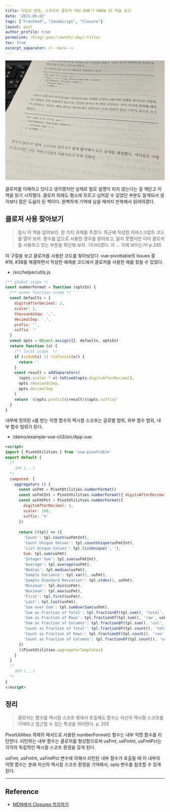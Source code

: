 ```yaml
---
title: 타입과 문법, 스코프와 클로저 YOU DON'T KNOW JS 책을 읽고
date: '2021-05-02'
tags: ["Frontend", "JavaScript", "Closure"]
layout: post
author_profile: true
permalink: /blog/:year/:month/:day/:title/
toc: true
excerpt_separator: <!--more-->
---
```


<img src="/assets/images/posts/2021/05/02/happy-javascript.jpg" alt="happy-javascript" />

클로저를 이해하고 있다고 생각했지만 실제로 말로 설명이 되지 않는다는 걸 깨닫고 이 책을 읽기 시작했다. 클로저 외에도 평소에 모르고 넘어갈 수 있었던 부분도 알게되서 생각보다 많은 도움이 된 책이다. 완벽하게 기억에 남을 때까지 반복해서 읽어야겠다.
<!--more-->

## 클로저 사용 찾아보기

> 잠시 이 책을 덮어보라. 한 가지 과제를 주겠다. 최근에 작성한 자바스크립트 코드를 열어 보라. 함수를 값으로 사용한 경우를 찾아보고, 알지 못했지만 이미 클로저를 사용하고 있는 부분을 확인해 보자. 기다리겠다. 자 ... 이제 보이는가! p.245

이 구절을 보고 클로저를 사용한 코드를 찾아보았다. vue-pivottable의 Issues 중 #19, #38를 해결하면서 작성한 예제용 코드에서 클로저를 사용한 예를 찾을 수 있었다.

- /src/helper/utils.js

```js
/** global scope */
const numberFormat = function (optsIn) {
  /** outer function scope */
  const defaults = {
    digitsAfterDecimal: 2,
    scaler: 1,
    thousandsSep: ',',
    decimalSep: '.',
    prefix: '',
    suffix: ''
  }
  const opts = Object.assign({}, defaults, optsIn)
  return function (x) {
    /** local scope  */
    if (isNaN(x) || !isFinite(x)) {
      return ''
    }
    const result = addSeparators(
      (opts.scaler * x).toFixed(opts.digitsAfterDecimal),
      opts.thousandsSep,
      opts.decimalSep
    )
    return `${opts.prefix}${result}${opts.suffix}`
  }
}
```

내부에 정의된 x를 받는 익명 함수의 렉시컬 스코프는 글로벌 범위, 외부 함수 범위, 내부 함수 범위가 된다.

- /demo/example-vue-cli3/src/App.vue

```html
<script>
import { PivotUtilities } from 'vue-pivottable'
export default {
  /*
    생략 (...)
  */
  computed: {
    aggregators () {
      const usFmt = PivotUtilities.numberFormat()
      const usFmtInt = PivotUtilities.numberFormat({ digitsAfterDecimal: 0 })
      const usFmtPct = PivotUtilities.numberFormat({
        digitsAfterDecimal: 1,
        scaler: 100,
        suffix: '%'
      })

      return ((tpl) => ({
        'Count': tpl.count(usFmtInt),
        'Count Unique Values': tpl.countUnique(usFmtInt),
        'List Unique Values': tpl.listUnique(', '),
        Sum: tpl.sum(usFmt)
        'Integer Sum': tpl.sum(usFmtInt),
        'Average': tpl.average(usFmt),
        'Median': tpl.median(usFmt),
        'Sample Variance': tpl.var(1, usFmt),
        'Sample Standard Deviation': tpl.stdev(1, usFmt),
        'Minimum': tpl.min(usFmt),
        'Maximum': tpl.max(usFmt),
        'First': tpl.first(usFmt),
        'Last': tpl.last(usFmt),
        'Sum over Sum': tpl.sumOverSum(usFmt),
        'Sum as Fraction of Total': tpl.fractionOf(tpl.sum(), 'total', usFmtPct),
        'Sum as Fraction of Rows': tpl.fractionOf(tpl.sum(), 'row', usFmtPct),
        'Sum as Fraction of Columns': tpl.fractionOf(tpl.sum(), 'col', usFmtPct),
        'Count as Fraction of Total': tpl.fractionOf(tpl.count(), 'total', usFmtPct),
        'Count as Fraction of Rows': tpl.fractionOf(tpl.count(), 'row', usFmtPct),
        'Count as Fraction of Columns': tpl.fractionOf(tpl.count(), 'col', usFmtPct)
      })
      )(PivotUtilities.aggregatorTemplates)
    }
  }
  /*
    생략 (...)
  */
}
</script>

```

## 정리

> 클로저는 함수를 렉시컬 스코프 밖에서 호출해도 함수는 자신의 렉시컬 스코프를 기억하고 접근할 수 있는 특성을 의미한다. p. 255

PivotUtilities 객체의 메서드로 사용된 numberFormat() 함수는 내부 익명 함수를 리턴한다. 리턴하는 내부 함수는 클로저를 형성함으로써 usFmt, usFmInt, usFmtPct는 각각의 독립적인 렉시컬 스코프 환경을 갖게 된다.

usFmt, usFmInt, usFmtPct 변수에 의해서 리턴된 내부 함수가 호출될 때 이 내부의 익명 함수는 본래 자신의 렉시컬 스코프 환경을 기억해서, opts 변수를 참조할 수 있게 된다.

---

## Reference

- [MDN에서 Closures 학습하기](https://developer.mozilla.org/ko/docs/Web/JavaScript/Closures)
